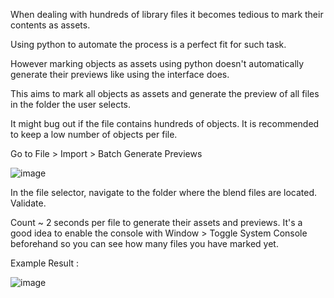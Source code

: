 When dealing with hundreds of library files it becomes tedious to mark their contents as assets.

Using python to automate the process is a perfect fit for such task.

However marking objects as assets using python doesn't automatically generate their previews like using the interface does.

This aims to mark all objects as assets and generate the preview of all files in the folder the user selects.

It might bug out if the file contains hundreds of objects. It is recommended to keep a low number of objects per file.

Go to File > Import > Batch Generate Previews

![image](https://user-images.githubusercontent.com/25156105/145441833-549197a3-848d-4ea7-acc4-8f570075c27e.png)

In the file selector, navigate to the folder where the blend files are located. Validate.

Count ~ 2 seconds per file to generate their assets and previews.
It's a good idea to enable the console with Window > Toggle System Console beforehand so you can see how many files you have marked yet.

Example Result :

![image](https://user-images.githubusercontent.com/25156105/145268274-c65c2c7d-3378-48cf-980c-ce7ef79a566f.png)
